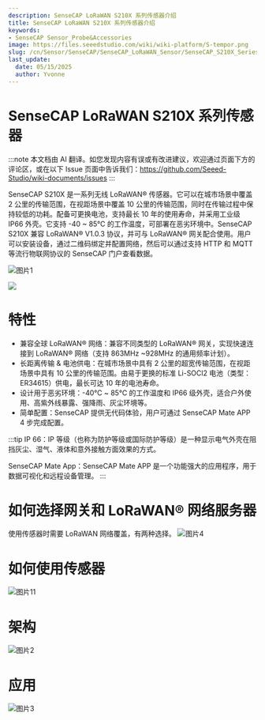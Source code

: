 ```yaml
---
description: SenseCAP LoRaWAN S210X 系列传感器介绍
title: SenseCAP LoRaWAN S210X 系列传感器介绍
keywords:
- SenseCAP Sensor_Probe&Accessories
image: https://files.seeedstudio.com/wiki/wiki-platform/S-tempor.png
slug: /cn/Sensor/SenseCAP/SenseCAP_LoRaWAN_Sensor/SenseCAP_S210X_Series/SenseCAP_LoRaWAN_S210X_Series_Sensor
last_update:
  date: 05/15/2025
  author: Yvonne
---
```


# SenseCAP LoRaWAN S210X 系列传感器

:::note
本文档由 AI 翻译。如您发现内容有误或有改进建议，欢迎通过页面下方的评论区，或在以下 Issue 页面中告诉我们：https://github.com/Seeed-Studio/wiki-documents/issues
:::

SenseCAP S210X 是一系列无线 LoRaWAN® 传感器。它可以在城市场景中覆盖 2 公里的传输范围，在视距场景中覆盖 10 公里的传输范围，同时在传输过程中保持较低的功耗。配备可更换电池，支持最长 10 年的使用寿命，并采用工业级 IP66 外壳。它支持 -40 ~ 85℃ 的工作温度，可部署在恶劣环境中。SenseCAP S210X 兼容 LoRaWAN® V1.0.3 协议，并可与 LoRaWAN® 网关配合使用。用户可以安装设备，通过二维码绑定并配置网络，然后可以通过支持 HTTP 和 MQTT 等流行物联网协议的 SenseCAP 门户查看数据。

![图片1](https://media-cdn.seeedstudio.com/media/wysiwyg/111_1.png)
<p style={{textAlign: 'center' }}><a href="https://www.seeedstudio.com/SenseCAP-S2101-LoRaWAN-Air-Temperature-and-Humidity-Sensor-p-5354.html" target="_blank"><img src="https://files.seeedstudio.com/wiki/Seeed-WiKi/docs/images/get_one_now.png" border={0} /></a></p>

# 特性

- 兼容全球 LoRaWAN® 网络：兼容不同类型的 LoRaWAN® 网关，实现快速连接到 LoRaWAN® 网络（支持 863MHz ~928MHz 的通用频率计划）。
- 长距离传输 & 电池供电：在城市场景中具有 2 公里的超宽传输范围，在视距场景中具有 10 公里的传输范围。由易于更换的标准 Li-SOCl2 电池（类型：ER34615）供电，最长可达 10 年的电池寿命。
- 设计用于恶劣环境：-40℃ ~ 85℃ 的工作温度和 IP66 级外壳，适合户外使用、高紫外线暴露、强降雨、灰尘环境等。
- 简单配置：SenseCAP 提供无代码体验，用户可通过 SenseCAP Mate APP 4 步完成配置。

:::tip
IP 66：IP 等级（也称为防护等级或国际防护等级）是一种显示电气外壳在阻挡灰尘、湿气、液体和意外接触方面效果的方式。

SenseCAP Mate App：SenseCAP Mate APP 是一个功能强大的应用程序，用于数据可视化和远程设备管理。
:::

# 如何选择网关和 LoRaWAN® 网络服务器
使用传感器时需要 LoRaWAN 网络覆盖，有两种选择。
![图片4](https://files.seeedstudio.com/wiki/SenseCAP/SenseCAP_LoRaWAN_S210X_Series/4.png)

# 如何使用传感器
![图片11](https://files.seeedstudio.com/wiki/SenseCAP/SenseCAP_LoRaWAN_S210X_Series/11.png)

# 架构

![图片2](https://media-cdn.seeedstudio.com/media/wysiwyg/222.png)

# 应用
![图片3](https://wdcdn.qpic.cn/MTY4ODg1NTg2NjMyNjM0Nw_764306_m5FVYoxTQ-Ayq1fK_1669970097?w=1080&h=584)